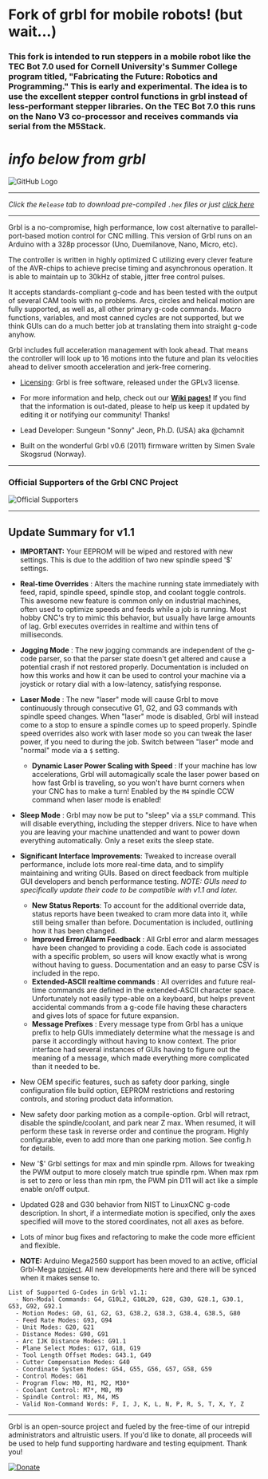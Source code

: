 # Fork of grbl for mobile robots! (but wait...)

### This fork is intended to run steppers in a mobile robot like the TEC Bot 7.0 used for Cornell University's Summer College program titled, "Fabricating the Future: Robotics and Programming."  This is early and experimental.  The idea is to use the excellent stepper control functions in grbl instead of less-performant stepper libraries.  On the TEC Bot 7.0 this runs on the Nano V3 co-processor and receives commands via serial from the M5Stack.

# ***info below from grbl***

![GitHub Logo](https://github.com/gnea/gnea-Media/blob/master/Grbl%20Logo/Grbl%20Logo%20250px.png?raw=true)

***
_Click the `Release` tab to download pre-compiled `.hex` files or just [click here](https://github.com/gnea/grbl/releases)_
***
Grbl is a no-compromise, high performance, low cost alternative to parallel-port-based motion control for CNC milling. This version of Grbl runs on an Arduino with a 328p processor (Uno, Duemilanove, Nano, Micro, etc).

The controller is written in highly optimized C utilizing every clever feature of the AVR-chips to achieve precise timing and asynchronous operation. It is able to maintain up to 30kHz of stable, jitter free control pulses.

It accepts standards-compliant g-code and has been tested with the output of several CAM tools with no problems. Arcs, circles and helical motion are fully supported, as well as, all other primary g-code commands. Macro functions, variables, and most canned cycles are not supported, but we think GUIs can do a much better job at translating them into straight g-code anyhow.

Grbl includes full acceleration management with look ahead. That means the controller will look up to 16 motions into the future and plan its velocities ahead to deliver smooth acceleration and jerk-free cornering.

* [Licensing](https://github.com/gnea/grbl/wiki/Licensing): Grbl is free software, released under the GPLv3 license.

* For more information and help, check out our **[Wiki pages!](https://github.com/gnea/grbl/wiki)** If you find that the information is out-dated, please to help us keep it updated by editing it or notifying our community! Thanks!

* Lead Developer: Sungeun "Sonny" Jeon, Ph.D. (USA) aka @chamnit

* Built on the wonderful Grbl v0.6 (2011) firmware written by Simen Svale Skogsrud (Norway).

***

### Official Supporters of the Grbl CNC Project
![Official Supporters](https://github.com/gnea/gnea-Media/blob/master/Contributors.png?raw=true)


***

## Update Summary for v1.1
- **IMPORTANT:** Your EEPROM will be wiped and restored with new settings. This is due to the addition of two new spindle speed '$' settings.

- **Real-time Overrides** : Alters the machine running state immediately with feed, rapid, spindle speed, spindle stop, and coolant toggle controls. This awesome new feature is common only on industrial machines, often used to optimize speeds and feeds while a job is running. Most hobby CNC's try to mimic this behavior, but usually have large amounts of lag. Grbl executes overrides in realtime and within tens of milliseconds.

- **Jogging Mode** : The new jogging commands are independent of the g-code parser, so that the parser state doesn't get altered and cause a potential crash if not restored properly. Documentation is included on how this works and how it can be used to control your machine via a joystick or rotary dial with a low-latency, satisfying response.

- **Laser Mode** : The new "laser" mode will cause Grbl to move continuously through consecutive G1, G2, and G3 commands with spindle speed changes. When "laser" mode is disabled, Grbl will instead come to a stop to ensure a spindle comes up to speed properly. Spindle speed overrides also work with laser mode so you can tweak the laser power, if you need to during the job. Switch between "laser" mode and "normal" mode via a `$` setting.

	- **Dynamic Laser Power Scaling with Speed** : If your machine has low accelerations, Grbl will automagically scale the laser power based on how fast Grbl is traveling, so you won't have burnt corners when your CNC has to make a turn! Enabled by the `M4` spindle CCW command when laser mode is enabled!

- **Sleep Mode** : Grbl may now be put to "sleep" via a `$SLP` command. This will disable everything, including the stepper drivers. Nice to have when you are leaving your machine unattended and want to power down everything automatically. Only a reset exits the sleep state.

- **Significant Interface Improvements**: Tweaked to increase overall performance, include lots more real-time data, and to simplify maintaining and writing GUIs. Based on direct feedback from multiple GUI developers and bench performance testing. _NOTE: GUIs need to specifically update their code to be compatible with v1.1 and later._

	- **New Status Reports**: To account for the additional override data, status reports have been tweaked to cram more data into it, while still being smaller than before. Documentation is included, outlining how it has been changed. 
	- **Improved Error/Alarm Feedback** : All Grbl error and alarm messages have been changed to providing a code. Each code is associated with a specific problem, so users will know exactly what is wrong without having to guess. Documentation and an easy to parse CSV is included in the repo.
	- **Extended-ASCII realtime commands** : All overrides and future real-time commands are defined in the extended-ASCII character space. Unfortunately not easily type-able on a keyboard, but helps prevent accidental commands from a g-code file having these characters and gives lots of space for future expansion.
	- **Message Prefixes** : Every message type from Grbl has a unique prefix to help GUIs immediately determine what the message is and parse it accordingly without having to know context. The prior interface had several instances of GUIs having to figure out the meaning of a message, which made everything more complicated than it needed to be.

- New OEM specific features, such as safety door parking, single configuration file build option, EEPROM restrictions and restoring controls, and storing product data information.
 
- New safety door parking motion as a compile-option. Grbl will retract, disable the spindle/coolant, and park near Z max. When resumed, it will perform these task in reverse order and continue the program. Highly configurable, even to add more than one parking motion. See config.h for details.

- New '$' Grbl settings for max and min spindle rpm. Allows for tweaking the PWM output to more closely match true spindle rpm. When max rpm is set to zero or less than min rpm, the PWM pin D11 will act like a simple enable on/off output.

- Updated G28 and G30 behavior from NIST to LinuxCNC g-code description. In short, if a intermediate motion is specified, only the axes specified will move to the stored coordinates, not all axes as before.

- Lots of minor bug fixes and refactoring to make the code more efficient and flexible.

- **NOTE:** Arduino Mega2560 support has been moved to an active, official Grbl-Mega [project](http://www.github.com/gnea/grbl-Mega/). All new developments here and there will be synced when it makes sense to.


```
List of Supported G-Codes in Grbl v1.1:
  - Non-Modal Commands: G4, G10L2, G10L20, G28, G30, G28.1, G30.1, G53, G92, G92.1
  - Motion Modes: G0, G1, G2, G3, G38.2, G38.3, G38.4, G38.5, G80
  - Feed Rate Modes: G93, G94
  - Unit Modes: G20, G21
  - Distance Modes: G90, G91
  - Arc IJK Distance Modes: G91.1
  - Plane Select Modes: G17, G18, G19
  - Tool Length Offset Modes: G43.1, G49
  - Cutter Compensation Modes: G40
  - Coordinate System Modes: G54, G55, G56, G57, G58, G59
  - Control Modes: G61
  - Program Flow: M0, M1, M2, M30*
  - Coolant Control: M7*, M8, M9
  - Spindle Control: M3, M4, M5
  - Valid Non-Command Words: F, I, J, K, L, N, P, R, S, T, X, Y, Z
```

-------------
Grbl is an open-source project and fueled by the free-time of our intrepid administrators and altruistic users. If you'd like to donate, all proceeds will be used to help fund supporting hardware and testing equipment. Thank you!

[![Donate](https://www.paypalobjects.com/en_US/i/btn/btn_donate_LG.gif)](https://www.paypal.com/cgi-bin/webscr?cmd=_s-xclick&hosted_button_id=CUGXJHXA36BYW)
